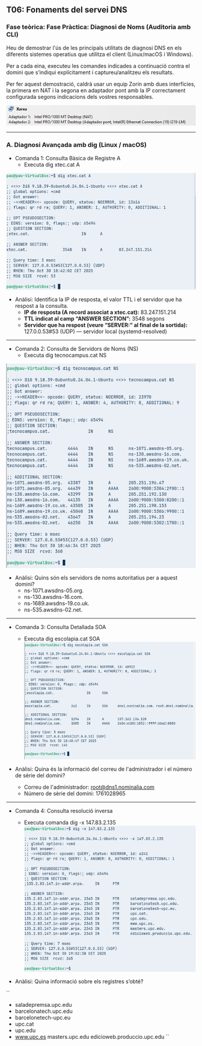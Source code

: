 ## T06: Fonaments del servei DNS

### Fase teòrica: Fase Pràctica: Diagnosi de Noms (Auditoria amb CLI)
Heu de demostrar l'ús de les principals utilitats de diagnosi DNS en els diferents sistemes operatius que utilitza el client (Linux/macOS i Windows).

Per a cada eina, executeu les comandes indicades a continuació contra el domini que s’indiqui explícitament i captureu/analitzeu els resultats.

Per fer aquest demostració, caldrà usar un equip Zorin amb dues interfícies, la primera en NAT i la segona en adaptador pont amb la IP correctament configurada segons indicacions dels vostres responsables.

![img1](./IMG/img1.png)

---

### A. Diagnosi Avançada amb dig (Linux / macOS)
- Comanda 1: Consulta Bàsica de Registre A
  - Executa dig xtec.cat A
    
![img2](./IMG/img2.png)

- Anàlisi: Identifica la IP de resposta, el valor TTL i el servidor que ha respost a la consulta.
  - **IP de resposta (A record associat a xtec.cat):**
    83.247.151.214
  - **TTL indicat al camp “ANSWER SECTION”:**
    3548 segons
  - **Servidor que ha respost (veure “SERVER:” al final de la sortida):**
    127.0.0.53#53 (UDP) — servidor local (systemd-resolved)

---

- Comanda 2: Consulta de Servidors de Noms (NS)
  - Executa dig tecnocampus.cat NS

![img3](./IMG/img3.png)

- Anàlisi: Quins són els servidors de noms autoritatius per a aquest domini?
  - ns-1071.awsdns-05.org.
  - ns-130.awsdns-16.com.
  - ns-1689.awsdns-19.co.uk.
  - ns-535.awsdns-02.net.

---

- Comanda 3: Consulta Detallada SOA
  - Executa dig escolapia.cat SOA
![img4](./IMG/img4.png)

- Anàlisi: Quina és la informació del correu de l'administrador i el número de sèrie del domini?
  - Correu de l'administrador: root@dns1.nominalia.com
  - Número de sèrie del domini: 1761028965

---

- Comanda 4: Consulta resolució inversa
  - Executa comanda dig -x 147.83.2.135
![img5](./IMG/img5.png)

- Anàlisi: Quina informació sobre els registres s’obté?

``
- saladepremsa.upc.edu
- barcelonatech.upc.edu
- barcelonetech-upc.eu
- upc.cat
- upc.edu
- www.upc.es
masters.upc.edu
edicioweb.produccio.upc.edu
``
